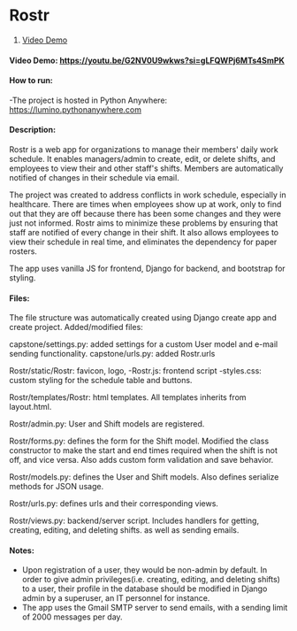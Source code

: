 # Rostr

1. [Video Demo](#video-demo)

#### Video Demo: https://youtu.be/G2NV0U9wkws?si=gLFQWPj6MTs4SmPK

#### How to run:
-The project is hosted in Python Anywhere: https://lumino.pythonanywhere.com

#### Description:

Rostr is a web app for organizations to manage their members' daily work schedule. It enables managers/admin to create, edit, or delete shifts, and employees to view their and other staff's shifts. Members are automatically notified of changes in their schedule via email.

The project was created to address conflicts in work schedule, especially in healthcare. There are times when employees show up at work, only to find out that they are off because there has been some changes and they were just not informed. Rostr aims to minimize these problems by ensuring that staff are notified of every change in their shift. It also allows employees to view their schedule in real time, and eliminates the dependency for paper rosters.

The app uses vanilla JS for frontend, Django for backend, and bootstrap for styling.

#### Files:
The file structure was automatically created using Django create app and create project.
Added/modified files:

capstone/settings.py: added settings for a custom User model and e-mail sending functionality.
capstone/urls.py: added Rostr.urls

Rostr/static/Rostr: favicon, logo,
    -Rostr.js: frontend script
    -styles.css: custom styling for the schedule table and buttons.

Rostr/templates/Rostr: html templates. All templates inherits from layout.html.

Rostr/admin.py: User and Shift models are registered.

Rostr/forms.py: defines the form for the Shift model. Modified the class constructor to make the start and end times required when the shift is not off, and vice versa. Also adds custom form validation and save behavior.

Rostr/models.py: defines the User and Shift models. Also defines serialize methods for JSON usage.

Rostr/urls.py: defines urls and their corresponding views.

Rostr/views.py: backend/server script. Includes handlers for getting, creating, editing, and deleting shifts. as well as sending emails.



#### Notes:
- Upon registration of a user, they would be non-admin by default. In order to give admin privileges(i.e. creating, editing, and deleting shifts) to a user, their profile in the database should be modified in Django admin by a superuser, an IT personnel for instance.
- The app uses the Gmail SMTP server to send emails, with a sending limit of 2000 messages per day.






